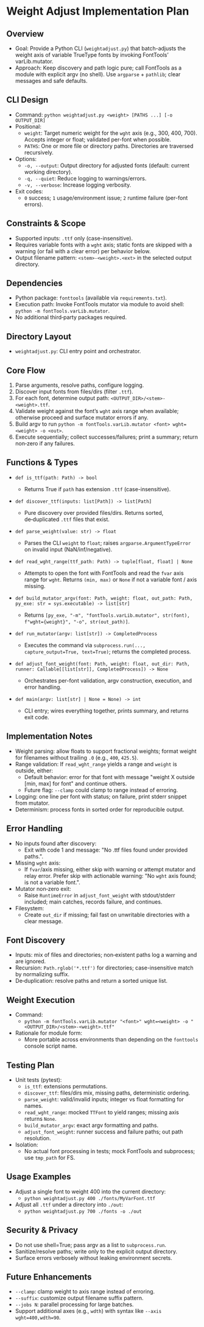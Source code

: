 Weight Adjust Implementation Plan
=================================

Overview
--------
- Goal: Provide a Python CLI (`weightadjust.py`) that batch-adjusts the weight axis of variable TrueType fonts by invoking FontTools’ varLib.mutator.
- Approach: Keep discovery and path logic pure; call FontTools as a module with explicit argv (no shell). Use `argparse` + `pathlib`; clear messages and safe defaults.

CLI Design
----------
- Command: `python weightadjust.py <weight> [PATHS ...] [-o OUTPUT_DIR]`
- Positional:
  - `weight`: Target numeric weight for the `wght` axis (e.g., 300, 400, 700). Accepts integer or float; validated per-font when possible.
  - `PATHS`: One or more file or directory paths. Directories are traversed recursively.
- Options:
  - `-o, --output`: Output directory for adjusted fonts (default: current working directory).
  - `-q, --quiet`: Reduce logging to warnings/errors.
  - `-v, --verbose`: Increase logging verbosity.
- Exit codes:
  - `0` success; `1` usage/environment issue; `2` runtime failure (per-font errors).

Constraints & Scope
-------------------
- Supported inputs: `.ttf` only (case-insensitive).
- Requires variable fonts with a `wght` axis; static fonts are skipped with a warning (or fail with a clear error) per behavior below.
- Output filename pattern: `<stem>-<weight>.<ext>` in the selected output directory.

Dependencies
------------
- Python package: `fonttools` (available via `requirements.txt`).
- Execution path: Invoke FontTools mutator via module to avoid shell: `python -m fontTools.varLib.mutator`.
- No additional third‑party packages required.

Directory Layout
----------------
- `weightadjust.py`: CLI entry point and orchestrator.

Core Flow
---------
1. Parse arguments, resolve paths, configure logging.
2. Discover input fonts from files/dirs (filter `.ttf`).
3. For each font, determine output path: `<OUTPUT_DIR>/<stem>-<weight>.ttf`.
4. Validate weight against the font’s `wght` axis range when available; otherwise proceed and surface mutator errors if any.
5. Build argv to run `python -m fontTools.varLib.mutator <font> wght=<weight> -o <out>`.
6. Execute sequentially; collect successes/failures; print a summary; return non‑zero if any failures.

Functions & Types
-----------------
- `def is_ttf(path: Path) -> bool`
  - Returns True if `path` has extension `.ttf` (case-insensitive).

- `def discover_ttf(inputs: list[Path]) -> list[Path]`
  - Pure discovery over provided files/dirs. Returns sorted, de‑duplicated `.ttf` files that exist.

- `def parse_weight(value: str) -> float`
  - Parses the CLI `weight` to `float`; raises `argparse.ArgumentTypeError` on invalid input (NaN/inf/negative).

- `def read_wght_range(ttf_path: Path) -> tuple[float, float] | None`
  - Attempts to open the font with FontTools and read the `fvar` axis range for `wght`. Returns `(min, max)` or `None` if not a variable font / axis missing.

- `def build_mutator_argv(font: Path, weight: float, out_path: Path, py_exe: str = sys.executable) -> list[str]`
  - Returns `[py_exe, "-m", "fontTools.varLib.mutator", str(font), f"wght={weight}", "-o", str(out_path)]`.

- `def run_mutator(argv: list[str]) -> CompletedProcess`
  - Executes the command via `subprocess.run(..., capture_output=True, text=True)`; returns the completed process.

- `def adjust_font_weight(font: Path, weight: float, out_dir: Path, runner: Callable[[list[str]], CompletedProcess]) -> None`
  - Orchestrates per-font validation, argv construction, execution, and error handling.

- `def main(argv: list[str] | None = None) -> int`
  - CLI entry; wires everything together, prints summary, and returns exit code.

Implementation Notes
--------------------
- Weight parsing: allow floats to support fractional weights; format weight for filenames without trailing `.0` (e.g., `400`, `425.5`).
- Range validation: If `read_wght_range` yields a range and `weight` is outside, either:
  - Default behavior: error for that font with message "weight X outside [min, max] for font" and continue others.
  - Future flag: `--clamp` could clamp to range instead of erroring.
- Logging: one line per font with status; on failure, print stderr snippet from mutator.
- Determinism: process fonts in sorted order for reproducible output.

Error Handling
--------------
- No inputs found after discovery:
  - Exit with code 1 and message: "No .ttf files found under provided paths.".
- Missing `wght` axis:
  - If `fvar`/axis missing, either skip with warning or attempt mutator and relay error. Prefer skip with actionable warning: "No `wght` axis found; <font> is not a variable font.".
- Mutator non‑zero exit:
  - Raise `RuntimeError` in `adjust_font_weight` with stdout/stderr included; main catches, records failure, and continues.
- Filesystem:
  - Create `out_dir` if missing; fail fast on unwritable directories with a clear message.

Font Discovery
--------------
- Inputs: mix of files and directories; non‑existent paths log a warning and are ignored.
- Recursion: `Path.rglob('*.ttf')` for directories; case-insensitive match by normalizing suffix.
- De‑duplication: resolve paths and return a sorted unique list.

Weight Execution
----------------
- Command:
  - `python -m fontTools.varLib.mutator "<font>" wght=<weight> -o "<OUTPUT_DIR>/<stem>-<weight>.ttf"`
- Rationale for module form:
  - More portable across environments than depending on the `fonttools` console script name.

Testing Plan
------------
- Unit tests (pytest):
  - `is_ttf`: extensions permutations.
  - `discover_ttf`: files/dirs mix, missing paths, deterministic ordering.
  - `parse_weight`: valid/invalid inputs; integer vs float formatting for names.
  - `read_wght_range`: mocked `TTFont` to yield ranges; missing axis returns `None`.
  - `build_mutator_argv`: exact argv formatting and paths.
  - `adjust_font_weight`: runner success and failure paths; out path resolution.
- Isolation:
  - No actual font processing in tests; mock FontTools and subprocess; use `tmp_path` for FS.

Usage Examples
--------------
- Adjust a single font to weight 400 into the current directory:
  - `python weightadjust.py 400 ./fonts/MyVarFont.ttf`
- Adjust all `.ttf` under a directory into `./out`:
  - `python weightadjust.py 700 ./fonts -o ./out`

Security & Privacy
------------------
- Do not use shell=True; pass argv as a list to `subprocess.run`.
- Sanitize/resolve paths; write only to the explicit output directory.
- Surface errors verbosely without leaking environment secrets.

Future Enhancements
-------------------
- `--clamp`: clamp weight to axis range instead of erroring.
- `--suffix`: customize output filename suffix pattern.
- `--jobs N`: parallel processing for large batches.
- Support additional axes (e.g., `wdth`) with syntax like `--axis wght=400,wdth=90`.

